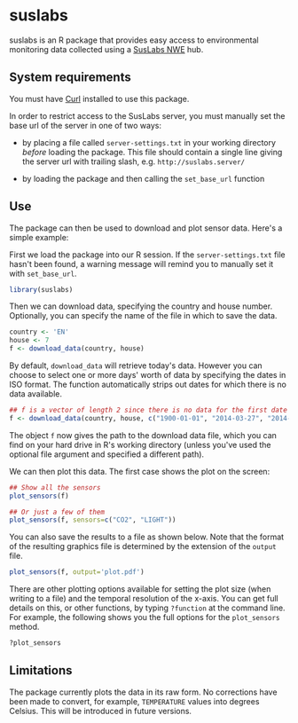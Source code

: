 # suslabs

suslabs is an R package that provides easy access to environmental monitoring data collected using a [SusLabs NWE](http://suslab.eu/) hub.  

## System requirements
	
You must have [Curl](http://curl.haxx.se/) installed to use this package.

In order to restrict access to the SusLabs server, you must manually set the base url of the server in one of two ways:

 * by placing a file called `server-settings.txt` in your working directory *before* loading the package.  This file should contain a single line giving the server url with trailing slash, e.g. `http://suslabs.server/`
 
 * by loading the package and then calling the `set_base_url` function
 
## Use

The package can then be used to download and plot sensor data.  Here's a simple example:

First we load the package into our R session.  If the `server-settings.txt` file hasn't been found, a warning message will remind you to manually set it with `set_base_url`.

```r
library(suslabs)
```

Then we can download data, specifying the country and house number.  Optionally, you can specify the name of the file in which to save the data.  

```r
country <- 'EN'
house <- 7
f <- download_data(country, house)
```	

By default, `download_data` will retrieve today's data.  However you can choose to select one or more days' worth of data by specifying the dates in ISO format.  The function automatically strips out dates for which there is no data available.  

```r
## f is a vector of length 2 since there is no data for the first date
f <- download_data(country, house, c("1900-01-01", "2014-03-27", "2014-03-28"))
```

The object `f` now gives the path to the download data file, which you can find on your hard drive in R's working directory (unless you've used the optional file argument and specified a different path).  

We can then plot this data.  The first case shows the plot on the screen:

```r
## Show all the sensors
plot_sensors(f)

## Or just a few of them
plot_sensors(f, sensors=c("CO2", "LIGHT"))
```

You can also save the results to a file as shown below.  Note that the format of the resulting graphics file is determined by the extension of the `output` file.

```r
plot_sensors(f, output='plot.pdf')
```

There are other plotting options available for setting the plot size (when writing to a file) and the temporal resolution of the x-axis.  You can get full details on this, or other functions, by typing `?function` at the command line.  For example, the following shows you the full options for the `plot_sensors` method.

```r
?plot_sensors
```

## Limitations

The package currently plots the data in its raw form.  No corrections have been made to convert, for example, `TEMPERATURE` values into degrees Celsius.  This will be introduced in future versions.
